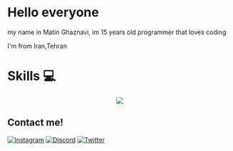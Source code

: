 # Hello everyone
my name in Matin Ghaznavi, im 15 years old programmer that loves coding 

I'm from Iran,Tehran


# Skills 💻 
<p align="center">
  <img src="https://skillicons.dev/icons?i=js,html,css,nodejs,react,figma,c,cpp,cs,python,sqlite,django,md,linux,ps,pr,ae,wordpress&perline=5"() />
</p>

## Contact me!
[![Instagram](https://skillicons.dev/icons?i=instagram)](https://www.instagram.com/nothillscape/)
[![Discord](https://skillicons.dev/icons?i=discord)]([https://www.instagram.com/nothillscape](https://discord.com/channels/@me/1202253073368485940)/)
[![Twitter](https://skillicons.dev/icons?i=twitter)](https://www.twitter.com/nothillscape/)
